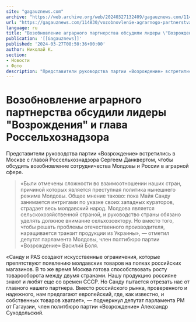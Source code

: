 ```yaml
---
site: "gagauznews.com"
archive: "https://web.archive.org/web/20240327132409/gagauznews.com/114830/vozobnovlenie-agrarnogo-partnerstva-obsudili-lidery-vozrozhdeniya-i-glava-rosselhoznadzora.html"
url: "https://gagauznews.com/114830/vozobnovlenie-agrarnogo-partnerstva-obsudili-lidery-vozrozhdeniya-i-glava-rosselhoznadzora.html"
language: ru
title: "Возобновление аграрного партнерства обсудили лидеры \"Возрождения\" и глава Россельхознадзора"
publication: '[[Gagauznews]]'
published: '2024-03-27T08:50:36+00:00'
author: Николай К.
section:
- Новости
- Фото
description: "Представители руководства партии «Возрождение» встретились в Москве с главой Россельхознадзора Сергеем Данквертом, чтобы обсудить возобновление сотрудничества Молдовы и России в аграрной сфере. «Были отмечены сложности во взаимоотношении наших стран, причиной которых является преступная политика нынешнего режима Молдовы. Общее мнение таково: пока Майя Санду занимается интригами по указке своих западных кураторов, страдает весь молдавский народ. Молдова является сельскохозяйственной страной, и руководство страны обязано уделять должное внимание сельхозсектору. Но вместо того, чтобы решать проблемы отечественного производителя, наращивается транзит продукции из Украины», — отметил депутат парламента Молдовы, член полтибюро партии «Возрождение» Василий Боля. «Санду и PAS создают искусственные ограничения, которые препятствуют появлению молдавских […]"
---
```


# Возобновление аграрного партнерства обсудили лидеры "Возрождения" и глава Россельхознадзора

Представители руководства партии «Возрождение» встретились в Москве с главой Россельхознадзора Сергеем Данквертом, чтобы обсудить возобновление сотрудничества Молдовы и России в аграрной сфере.

> «Были отмечены сложности во взаимоотношении наших стран, причиной которых является преступная политика нынешнего режима Молдовы. Общее мнение таково: пока Майя Санду занимается интригами по указке своих западных кураторов, страдает весь молдавский народ. Молдова является сельскохозяйственной страной, и руководство страны обязано уделять должное внимание сельхозсектору. Но вместо того, чтобы решать проблемы отечественного производителя, наращивается транзит продукции из Украины», — отметил депутат парламента Молдовы, член полтибюро партии «Возрождение» Василий Боля.

«Санду и PAS создают искусственные ограничения, которые препятствуют появлению молдавских товаров на полках российских магазинов. В то же время Москва готова способствовать росту товарооборота между двумя странами. Нашу продукцию россияне знают и любят еще со времен СССР. Но Санду пытается отрезать нас от главного нашего партнера. Вместо российского рынка, проверенного и надежного, нам предлагают европейский, где, как известно, и собственных товаров хватает», — подчеркнул депутат парламента РМ от Гагаузии, член политбюро партии «Возрождение» Александр Суходольский.